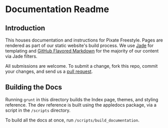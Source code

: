 Documentation Readme
====================

## Introduction

This houses documentation and instructions for Pixate Freestyle. Pages are rendered as part of our static website's build process. We use [Jade](http://jade-lang.com) for templating and [GitHub Flavored Markdown](http://github.github.com/github-flavored-markdown/) for the majority of our content via Jade filters.

All submissions are welcome. To submit a change, fork this repo, commit your changes, and send us a [pull request](https://help.github.com/articles/using-pull-requests).

## Building the Docs

Running `grunt` in this directory builds the Index page, themes, and styling reference. The dev reference is built using the appledocs package, via a script in the `/scripts` directory.

To build all the docs at once, run `/scripts/build_documentation`.